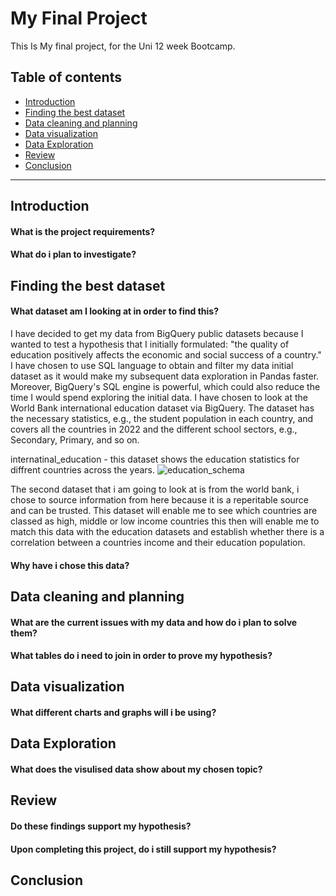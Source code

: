 # My Final Project
This Is My final project, for the Uni 12 week Bootcamp.

## Table of contents
- [Introduction](#Introduction)
- [Finding the best dataset](#Finding-the-best-dataset)
- [Data cleaning and planning](#Data-cleaning-and-planning)
- [Data visualization](#Data-visualization)
- [Data Exploration](#Data-Exploration)
- [Review](#Review)
- [Conclusion](#Conclusion)

---
## Introduction
#### What is the project requirements?	
#### What do i plan to investigate?	
## Finding the best dataset	
#### What dataset am I looking at in order to find this?	
I have decided to get my data from BigQuery public datasets because I wanted to test a hypothesis that I initially formulated: "the quality of education positively affects the economic and social success of a country." I have chosen to use SQL language to obtain and filter my data initial dataset as it would make my subsequent data exploration in Pandas faster. Moreover, BigQuery's SQL engine is powerful, which could also reduce the time I would spend exploring the initial data.
I have chosen to look at the World Bank international education dataset via BigQuery. The dataset has the necessary statistics, e.g., the student population in each country, and covers all the countries in 2022 and the different school sectors, e.g., Secondary, Primary, and so on.


internatinal_education - this dataset shows the education statistics for diffrent countries across the years. 
![education_schema](Education_schema.png)

The second dataset that i am going to look at is from the world bank, i chose to source information from here because it is a reperitable source and can be trusted. This dataset will enable me to see which countries are classed as high, middle or low income countries this then will enable me to match this data with the education datasets and establish whether there is a correlation between a countries income and their education population. 

#### Why have i chose this data?	
## Data cleaning and planning	
#### What are the current issues with my data and how do i plan to solve them?	
#### What tables do i need to join in order to prove my hypothesis?	
## Data visualization	
#### What different charts and graphs will i be using?	
## Data Exploration
#### What does the visulised data show about my chosen topic?	
## Review	
#### Do these findings support my hypothesis?	
#### Upon completing this project, do i still support my hypothesis?	
## Conclusion
